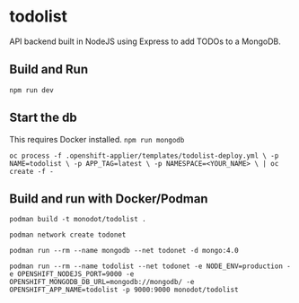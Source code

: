 # todolist
API backend built in NodeJS using Express to add TODOs to a MongoDB. 

## Build and Run
`npm run dev`

## Start the db 
This requires Docker installed.
`npm run mongodb`


`oc process -f .openshift-applier/templates/todolist-deploy.yml \
    -p NAME=todolist \
    -p APP_TAG=latest \
    -p NAMESPACE=<YOUR_NAME> \
    | oc create -f -`

## Build and run with Docker/Podman

```
podman build -t monodot/todolist .

podman network create todonet

podman run --rm --name mongodb --net todonet -d mongo:4.0

podman run --rm --name todolist --net todonet -e NODE_ENV=production -e OPENSHIFT_NODEJS_PORT=9000 -e OPENSHIFT_MONGODB_DB_URL=mongodb://mongodb/ -e OPENSHIFT_APP_NAME=todolist -p 9000:9000 monodot/todolist
```

